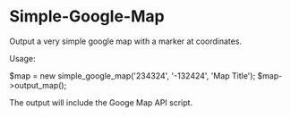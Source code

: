 # Simple-Google-Map
Output a very simple google map with a marker at coordinates.

Usage:

$map = new simple_google_map('234324', '-132424', 'Map Title');
$map->output_map();

The output will include the Googe Map API script. 
